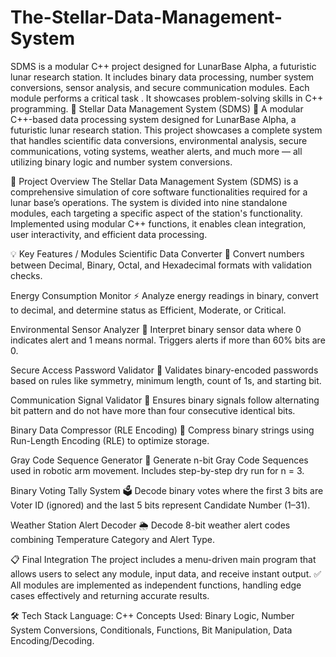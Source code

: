 # The-Stellar-Data-Management-System
 SDMS is a modular C++ project designed for LunarBase Alpha, a futuristic lunar research station. It includes binary data processing, number system conversions, sensor analysis, and secure communication modules. Each module performs a critical task .  It showcases  problem-solving skills in C++ programming.
 🌌 Stellar Data Management System (SDMS) 🚀
A modular C++-based data processing system designed for LunarBase Alpha, a futuristic lunar research station. This project showcases a complete system that handles scientific data conversions, environmental analysis, secure communications, voting systems, weather alerts, and much more — all utilizing binary logic and number system conversions.

📌 Project Overview
The Stellar Data Management System (SDMS) is a comprehensive simulation of core software functionalities required for a lunar base’s operations. The system is divided into nine standalone modules, each targeting a specific aspect of the station's functionality. Implemented using modular C++ functions, it enables clean integration, user interactivity, and efficient data processing.

💡 Key Features / Modules
Scientific Data Converter
🔢 Convert numbers between Decimal, Binary, Octal, and Hexadecimal formats with validation checks.

Energy Consumption Monitor
⚡ Analyze energy readings in binary, convert to decimal, and determine status as Efficient, Moderate, or Critical.

Environmental Sensor Analyzer
🌱 Interpret binary sensor data where 0 indicates alert and 1 means normal. Triggers alerts if more than 60% bits are 0.

Secure Access Password Validator
🔐 Validates binary-encoded passwords based on rules like symmetry, minimum length, count of 1s, and starting bit.

Communication Signal Validator
📡 Ensures binary signals follow alternating bit pattern and do not have more than four consecutive identical bits.

Binary Data Compressor (RLE Encoding)
💾 Compress binary strings using Run-Length Encoding (RLE) to optimize storage.

Gray Code Sequence Generator
🤖 Generate n-bit Gray Code Sequences used in robotic arm movement. Includes step-by-step dry run for n = 3.

Binary Voting Tally System
🗳️ Decode binary votes where the first 3 bits are Voter ID (ignored) and the last 5 bits represent Candidate Number (1–31).

Weather Station Alert Decoder
🌦️ Decode 8-bit weather alert codes combining Temperature Category and Alert Type.

📋 Final Integration
The project includes a menu-driven main program that allows users to select any module, input data, and receive instant output.
✅ All modules are implemented as independent functions, handling edge cases effectively and returning accurate results.

🛠️ Tech Stack
Language: C++
Concepts Used: Binary Logic, Number System Conversions, Conditionals, Functions, Bit Manipulation, Data Encoding/Decoding.

